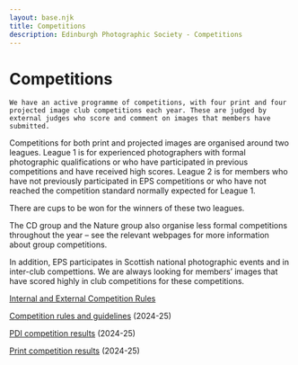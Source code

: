 ```yaml
---
layout: base.njk
title: Competitions
description: Edinburgh Photographic Society - Competitions
---
```


<div class="container mx-auto px-4 py-8">
  <div class="prose max-w-3xl mx-auto">
    <h1 class="text-3xl font-bold mb-6">Competitions</h1>

    We have an active programme of competitions, with four print and four projected image club competitions each year. These are judged by external judges who score and comment on images that members have submitted.

Competitions for both print and projected images are organised around two leagues. League 1 is for experienced photographers with formal photographic qualifications or who have participated in previous competitions and have received high scores. League 2 is for members who have not previously participated in EPS competitions or who have not reached the competition standard normally expected for League 1.&nbsp;

There are cups to be won for the winners of these two leagues.&nbsp;

The CD group and the Nature group also organise less formal competitions throughout the year – see the relevant webpages for more information about group competitions.

In addition, EPS participates in Scottish national photographic events and in inter-club compettions. We are always looking for members’ images that have scored highly in club competitions for these competitions.&nbsp;

[Internal and External Competition Rules](https://www.dropbox.com/scl/fi/2bajor8bhvqpz5yncqteg/EPS-Photographic-Competitions-External-Competition-Rules-v1.0.pdf?rlkey=vv8gll1hvr5uk8f6alum7miwu&dl=0)

[Competition rules and guidelines](/competitions/competition-guidelines) (2024-25)

[PDI competition results](/competitions/competition-results/projected-image-competition-results/) (2024-25)

[Print competition results](/competitions/competition-results/print-competition-results/) (2024-25)


  </div>
</div>